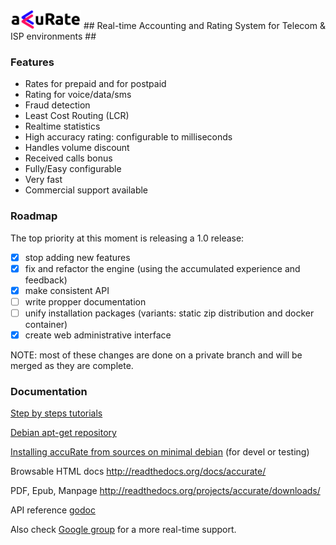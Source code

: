 <img src="https://github.com/accurateproject/accurate/blob/master/docs/images/accurate.png" alt="AccuRate" height="30px"/>
## Real-time Accounting and Rating System for Telecom & ISP environments ##

### Features ###
+ Rates for prepaid and for postpaid
+ Rating for voice/data/sms
+ Fraud detection
+ Least Cost Routing (LCR)
+ Realtime statistics
+ High accuracy rating: configurable to milliseconds
+ Handles volume discount
+ Received calls bonus
+ Fully/Easy configurable
+ Very fast
+ Commercial support available

### Roadmap ###

The top priority at this moment is releasing a 1.0 release:

- [x] stop adding new features
- [x] fix and refactor the engine (using the accumulated experience and feedback) 
- [x] make consistent API
- [ ] write propper documentation
- [ ] unify installation packages (variants: static zip distribution and docker container)
- [x] create web administrative interface

NOTE: most of these changes are done on a private branch and will be merged as they are complete.

### Documentation ###
[Step by steps tutorials](https://accurate.readthedocs.org/en/latest/tut_freeswitch.html)

[Debian apt-get repository](https://accurate.readthedocs.org/en/latest/tut_freeswitch_installs.html#accurate)

[Installing accuRate from sources on minimal debian](https://asciinema.org/a/0lwlputceg52xssqgra7wjza0) (for devel or testing)

Browsable HTML docs http://readthedocs.org/docs/accurate/

PDF, Epub, Manpage http://readthedocs.org/projects/accurate/downloads/

API reference [godoc](http://godoc.org/github.com/accurateproject/accurate/apier)

Also check [Google group](https://groups.google.com/forum/#!forum/accurate) for a more real-time support.
